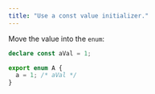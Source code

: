 ```yaml
---
title: "Use a const value initializer."
---
```


Move the value into the `enum`:

```ts
declare const aVal = 1;

export enum A {
  a = 1; /* aVal */
}
```
